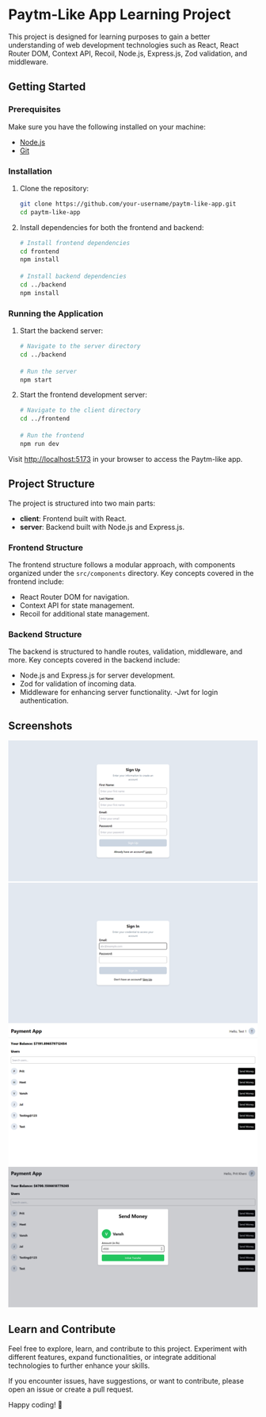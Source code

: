 # Paytm-Like App Learning Project

This project is designed for learning purposes to gain a better understanding of web development technologies such as React, React Router DOM, Context API, Recoil, Node.js, Express.js, Zod validation, and middleware.

## Getting Started

### Prerequisites

Make sure you have the following installed on your machine:

- [Node.js](https://nodejs.org/)
- [Git](https://git-scm.com/)

### Installation

1. Clone the repository:

   ```bash
   git clone https://github.com/your-username/paytm-like-app.git
   cd paytm-like-app
   ```

2. Install dependencies for both the frontend and backend:

   ```bash
   # Install frontend dependencies
   cd frontend
   npm install

   # Install backend dependencies
   cd ../backend
   npm install
   ```

### Running the Application

1. Start the backend server:

   ```bash
   # Navigate to the server directory
   cd ../backend

   # Run the server
   npm start
   ```

2. Start the frontend development server:

   ```bash
   # Navigate to the client directory
   cd ../frontend

   # Run the frontend
   npm run dev
   ```

Visit [http://localhost:5173](http://localhost:5173/) in your browser to access the Paytm-like app.

## Project Structure

The project is structured into two main parts:

- **client**: Frontend built with React.
- **server**: Backend built with Node.js and Express.js.

### Frontend Structure

The frontend structure follows a modular approach, with components organized under the `src/components` directory. Key concepts covered in the frontend include:

- React Router DOM for navigation.
- Context API for state management.
- Recoil for additional state management.

### Backend Structure

The backend is structured to handle routes, validation, middleware, and more. Key concepts covered in the backend include:

- Node.js and Express.js for server development.
- Zod for validation of incoming data.
- Middleware for enhancing server functionality.
  -Jwt for login authentication.

## Screenshots

![Screenshot 1](screenshot/Screenshot_1.png)
![Screenshot 2](screenshot/Screenshot_2.png)
![Screenshot 3](screenshot/Screenshot_3.png)
![Screenshot 4](screenshot/Screenshot_4.png)

## Learn and Contribute

Feel free to explore, learn, and contribute to this project. Experiment with different features, expand functionalities, or integrate additional technologies to further enhance your skills.

If you encounter issues, have suggestions, or want to contribute, please open an issue or create a pull request.

Happy coding! 🚀
